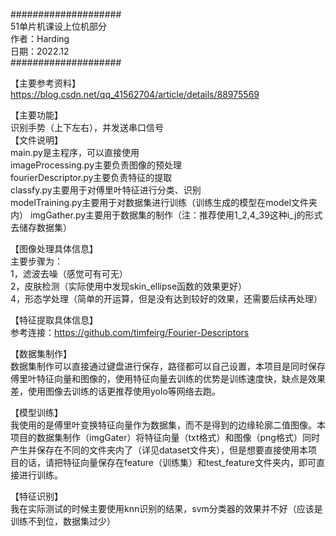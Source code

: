 ####################  
51单片机课设上位机部分  
作者：Harding  
日期：2022.12  
####################  
  
【主要参考资料】  
https://blog.csdn.net/qq_41562704/article/details/88975569    
   
【主要功能】    
识别手势（上下左右），并发送串口信号   
【文件说明】   
main.py是主程序，可以直接使用   
imageProcessing.py主要负责图像的预处理  
fourierDescriptor.py主要负责特征的提取   
classfy.py主要用于对傅里叶特征进行分类、识别   
modelTraining.py主要用于对数据集进行训练（训练生成的模型在model文件夹内） 
imgGather.py主要用于数据集的制作（注：推荐使用1_2,4_39这种i_j的形式去储存数据集）  
  
   
【图像处理具体信息】    
主要步骤为：  
1，滤波去噪（感觉可有可无）  
2，皮肤检测（实际使用中发现skin_ellipse函数的效果更好）   
4，形态学处理（简单的开运算，但是没有达到较好的效果，还需要后续再处理）   
   
【特征提取具体信息】   
参考连接：https://github.com/timfeirg/Fourier-Descriptors   
   
【数据集制作】     
数据集制作可以直接通过键盘进行保存，路径都可以自己设置，本项目是同时保存傅里叶特征向量和图像的，使用特征向量去训练的优势是训练速度快，缺点是效果差，使用图像去训练的话更推荐使用yolo等网络去跑。   
   
【模型训练】   
我使用的是傅里叶变换特征向量作为数据集，而不是得到的边缘轮廓二值图像。本项目的数据集制作（imgGater）将特征向量（txt格式）和图像（png格式）同时产生并保存在不同的文件夹内了（详见dataset文件夹），但是想要直接使用本项目的话，请把特征向量保存在feature（训练集）和test_feature文件夹内，即可直接进行训练。     

【特征识别】   
我在实际测试的时候主要使用knn识别的结果，svm分类器的效果并不好（应该是训练不到位，数据集过少）   